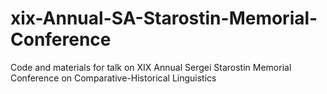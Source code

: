 # xix-Annual-SA-Starostin-Memorial-Conference
Code and materials for talk on XIX Annual Sergei Starostin Memorial Conference on Comparative-Historical Linguistics
